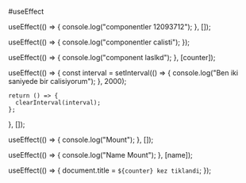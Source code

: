 #useEffect

<!-- component didMount -->

useEffect(() => {
console.log("componentler 12093712");
}, []);

<!-- all components didUpdate -->

useEffect(() => {
console.log("componentler calisti");
});

<!-- counter component didUpdate -->

useEffect(() => {
console.log("component laslkd");
}, [counter]);

<!-- cleanUp gerektiren durumlarda return ile sagliyoruz -->

useEffect(() => {
const interval = setInterval(() => {
console.log("Ben iki saniyede bir calisiyorum");
}, 2000);

    return () => {
      clearInterval(interval);
    };

}, []);

<!-- all componentDidMount -->

useEffect(() => {
console.log("Mount");
}, []);

<!-- Name componentDidMount and name componentDidUpdate -->

useEffect(() => {
console.log("Name Mount");
}, [name]);

<!-- componentDidMount and componentDidUpdate -->

useEffect(() => {
document.title = `${counter} kez tiklandi`;
});
